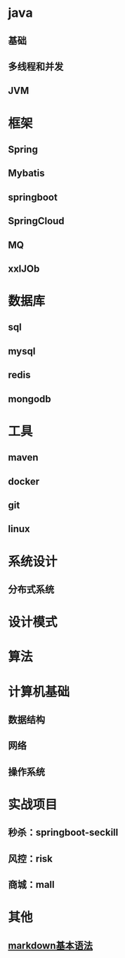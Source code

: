 # java
## 基础
## 多线程和并发
## JVM


# 框架
## Spring
## Mybatis
## springboot
## SpringCloud
## MQ
## xxlJOb

# 数据库
## sql
## mysql
## redis
## mongodb


# 工具
## maven
## docker
## git
## linux


# 系统设计
## 分布式系统



# 设计模式

# 算法

# 计算机基础
## 数据结构
## 网络
## 操作系统

# 实战项目
## 秒杀：springboot-seckill
## 风控：risk
## 商城：mall

# 其他
## [markdown基本语法](https://github.com/younghz/Markdown)

